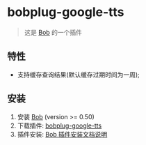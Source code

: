 # bobplug-google-tts

> 这是 [Bob](https://ripperhe.gitee.io/bob/#/) 的一个插件

## 特性

- 支持缓存查询结果(默认缓存过期时间为一周);

## 安装

1. 安装 [Bob](https://ripperhe.gitee.io/bob/#/general/quickstart/install) (version >= 0.50)
2. 下载插件: [bobplug-google-tts](https://github.com/roojay/bobplug-google-tts/releases)
3. 插件安装: [Bob 插件安装文档说明](https://ripperhe.gitee.io/bob/#/general/quickstart/plugin?id=%e5%ae%89%e8%a3%85%e6%8f%92%e4%bb%b6)